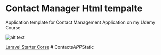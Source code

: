 # Contact Manager Html tempalte

Application template for Contact Management Application on my Udemy Course

![alt text](https://bitbucket.org/edomaru/contact_management_template/raw/20eb9fecda1568d1a3bb9b681350ba1e8cdb55d4/img/screenshot.png "Screenshot")

[Laravel Starter Corse](https://www.udemy.com/course/laravel-blog-development/)
#   C o n t a c t s _ A P P _ S t a t i c  
 